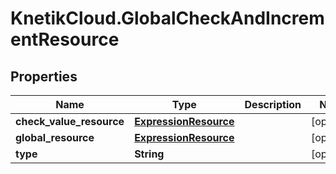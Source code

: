 # KnetikCloud.GlobalCheckAndIncrementResource

## Properties
Name | Type | Description | Notes
------------ | ------------- | ------------- | -------------
**check_value_resource** | [**ExpressionResource**](ExpressionResource.md) |  | [optional] 
**global_resource** | [**ExpressionResource**](ExpressionResource.md) |  | [optional] 
**type** | **String** |  | [optional] 


